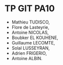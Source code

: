 # TP GIT PA10

- Mathieu TUDISCO,
- Flore de Lasteyrie,
- Antoine NICOLAS,
- Boubker EL KOUHENE,
- Guillaume LECOMTE,
- Solal LUSSEYRAN,
- Adrien FRIGERIO,
- Antoine ALBIN.

